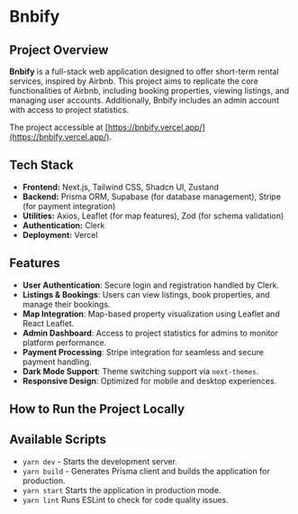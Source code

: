 # Bnbify

## Project Overview

**Bnbify** is a full-stack web application designed to offer short-term rental services, inspired by Airbnb. This
project aims to replicate the core functionalities of Airbnb, including booking properties, viewing listings, and
managing user accounts. Additionally, Bnbify includes an admin account with access to project statistics.

The project accessible at [https://bnbify.vercel.app/](https://bnbify.vercel.app/).

## Tech Stack

- **Frontend:** Next.js, Tailwind CSS, Shadcn UI, Zustand
- **Backend:** Prisma ORM, Supabase (for database management), Stripe (for payment integration)
- **Utilities:** Axios, Leaflet (for map features), Zod (for schema validation)
- **Authentication:** Clerk
- **Deployment:** Vercel

## Features

- **User Authentication**: Secure login and registration handled by Clerk.
- **Listings & Bookings**: Users can view listings, book properties, and manage their bookings.
- **Map Integration**: Map-based property visualization using Leaflet and React Leaflet.
- **Admin Dashboard**: Access to project statistics for admins to monitor platform performance.
- **Payment Processing**: Stripe integration for seamless and secure payment handling.
- **Dark Mode Support**: Theme switching support via `next-themes`.
- **Responsive Design**: Optimized for mobile and desktop experiences.

## How to Run the Project Locally

## Available Scripts

- `yarn dev` - Starts the development server.
- `yarn build` - Generates Prisma client and builds the application for production.
- `yarn start`  Starts the application in production mode.
- `yarn lint` Runs ESLint to check for code quality issues.
